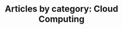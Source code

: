 ---
layout: blog_by_category
title: 'Articles by category: Cloud Computing'
category: cloud-computing
permalink: "/blog/category/cloud-computing/"
image: /assets/images/photos/photo-10.jpg
tagline: "<br>Our Blog"
---